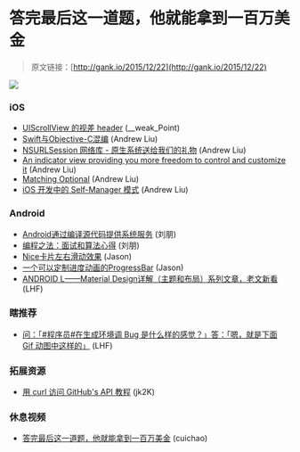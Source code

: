 # 答完最后这一道题，他就能拿到一百万美金

> 原文链接：[http://gank.io/2015/12/22](http://gank.io/2015/12/22)

![](http://ww1.sinaimg.cn/large/7a8aed7bgw1eyz0pe9m1nj20ol0gwdka.jpg)

### iOS

* [UIScrollView 的视差 header](https://github.com/maxep/MXParallaxHeader) (__weak_Point)
* [Swift与Objective-C混编](http://www.jianshu.com/p/084f2ca45007?hmsr=toutiao.io&amp) (Andrew Liu)
* [NSURLSession 网络库 - 原生系统送给我们的礼物](http://swiftcafe.io/2015/12/20/nsurlsession/?hmsr=toutiao.io&amp) (Andrew Liu)
* [An indicator view providing you more freedom to control and customize it](https://github.com/SergioChan/SCActivityIndicatorView) (Andrew Liu)
* [Matching Optional](http://tips.producter.io/matching) (Andrew Liu)
* [iOS 开发中的 Self-Manager 模式](http://blog.sunnyxx.com/2015/12/19/self) (Andrew Liu)

### Android

* [Android通过编译源代码提供系统服务](http://blog.csdn.net/lpjishu/article/details/49765509) (刘朋)
* [编程之法：面试和算法心得](https://github.com/julycoding/The) (刘朋)
* [Nice卡片左右滑动效果](https://github.com/X) (Jason)
* [一个可以定制进度动画的ProgressBar](https://github.com/xrealm/AnimProgressBar) (Jason)
* [ANDROID L&mdash;&mdash;Material Design详解（主题和布局）系列文章，老文新看](http://blog.csdn.net/a396901990/article/details/40107881) (LHF)

### 瞎推荐

* [问：「#程序员#在生成环境调 Bug 是什么样的感觉？」答：「嗯，就是下面 Gif 动图中这样的」](http://weibo.com/2093492691/D8ERT4D9d?type=comment) (LHF)

### 拓展资源

* [用 curl 访问 GitHub&#39;s API 教程](https://gist.github.com/caspyin/2288960) (jk2K)

### 休息视频

* [答完最后这一道题，他就能拿到一百万美金](http://www.miaopai.com/show/DbjCwDYS6hyfgz53sI5grw__.htm) (cuichao)

